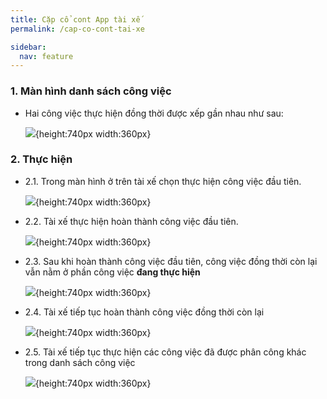 ```yaml
---
title: Cặp cổ cont App tài xế
permalink: /cap-co-cont-tai-xe

sidebar:
  nav: feature
---
```



### **1. Màn hình danh sách công việc**
* Hai công việc thực hiện đồng thời được xếp gần nhau như sau:

     ![](assets/accompanytaskmobile/001_NewTaskTab.png){height:740px width:360px}

### **2. Thực hiện**
* 2.1. Trong màn hình ở trên tài xế chọn thực hiện công việc đầu tiên.

     ![](assets/accompanytaskmobile/002_Confirmation.png){height:740px width:360px}

* 2.2. Tài xế thực hiện hoàn thành công việc đầu tiên.

     ![](assets/accompanytaskmobile/003_Task1.png){height:740px width:360px}

* 2.3. Sau khi hoàn thành công việc đầu tiên, công việc đồng thời còn lại vẫn nằm ở phần công việc **đang thực hiện**
     
     ![](assets/accompanytaskmobile/004_InprogressTab.png){height:740px width:360px}

* 2.4. Tài xế tiếp tục hoàn thành công việc đồng thời còn lại

     ![](assets/accompanytaskmobile/005_Task2.png){height:740px width:360px}

* 2.5. Tài xế tiếp tục thực hiện các công việc đã được phân công khác trong danh sách công việc

     ![](assets/accompanytaskmobile/006_NewTaskTab1.png){height:740px width:360px}